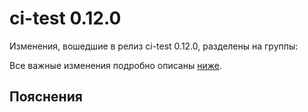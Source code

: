 # ci-test 0.12.0

<!-- ЧЕЛОВЕЧЕСКОЕ ВСТУПЛЕНИЕ -->

Изменения, вошедшие в релиз ci-test 0.12.0, разделены на группы:

Все важные изменения подробно описаны [ниже](#Пояснения).

## Пояснения

